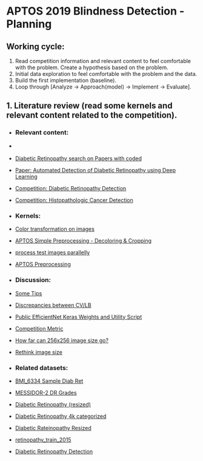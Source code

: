 # APTOS 2019 Blindness Detection - Planning
 
## Working cycle:
1. Read competition information and relevant content to feel comfortable with the problem. Create a hypothesis based on the problem.
2. Initial data exploration to feel comfortable with the problem and the data.
3. Build the first implementation (baseline).
4. Loop through [Analyze -> Approach(model) -> Implement -> Evaluate].

## 1. Literature review (read some kernels and relevant content related to the competition).
- ### Relevant content:
 - []()
 - [Diabetic Retinopathy search on Papers with coded](https://paperswithcode.com/search?q=Diabetic+Retinopathy)
 - [Paper: Automated Detection of Diabetic Retinopathy using Deep Learning](https://www.ncbi.nlm.nih.gov/pmc/articles/PMC5961805/)
 - [Competition: Diabetic Retinopathy Detection](https://www.kaggle.com/c/diabetic-retinopathy-detection/data)
 - [Competition: Histopathologic Cancer Detection](https://www.kaggle.com/c/histopathologic-cancer-detection)

- ### Kernels:
 - [Color transformation on images](https://www.kaggle.com/mytymohan/blindness-detection-with-color-gradients)
 - [APTOS Simple Preprocessing - Decoloring & Cropping](https://www.kaggle.com/ratthachat/aptos-simple-preprocessing-decoloring-cropping)
 - [process test images parallelly](https://www.kaggle.com/naivelamb/process-test-images-parallelly)
 - [APTOS Preprocessing](https://www.kaggle.com/jeru666/aptos-preprocessing)
 
- ### Discussion:
 - [Some Tips](https://www.kaggle.com/c/aptos2019-blindness-detection/discussion/99353)
 - [Discrepancies between CV/LB](https://www.kaggle.com/c/aptos2019-blindness-detection/discussion/100815)
 - [Public EfficientNet Keras Weights and Utility Script](https://www.kaggle.com/c/aptos2019-blindness-detection/discussion/100186)
 - [Competition Metric](https://www.kaggle.com/c/aptos2019-blindness-detection/discussion/97610)
 - [How far can 256x256 image size go?](https://www.kaggle.com/c/aptos2019-blindness-detection/discussion/104818)
 - [Rethink image size](https://www.kaggle.com/c/aptos2019-blindness-detection/discussion/106155)
 
- ### Related datasets:
 - [BMI_6334 Sample Diab Ret](https://www.kaggle.com/lrasmy/sample-diab-retn)
 - [MESSIDOR-2 DR Grades](https://www.kaggle.com/google-brain/messidor2-dr-grades)
 - [Diabetic Retinopathy (resized)](https://www.kaggle.com/tanlikesmath/diabetic-retinopathy-resized)
 - [Diabetic Retinopathy 4k categorized](https://www.kaggle.com/kirollosawad/diabetic-retinopathy-4k-categorized)
 - [Diabetic Rateinopathy Resized](https://www.kaggle.com/sohaibanwaar1203/diabetic-rateinopathy-full)
 - [retinopathy_train_2015](https://www.kaggle.com/donkeys/retinopathy-train-2015)
 - [Diabetic Retinopathy Detection](https://www.kaggle.com/c/diabetic-retinopathy-detection-f18/data)
